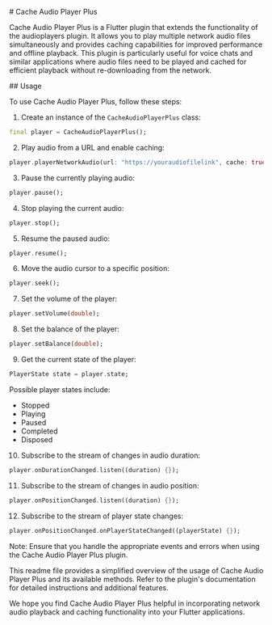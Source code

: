 \# Cache Audio Player Plus

Cache Audio Player Plus is a Flutter plugin that extends the functionality of the audioplayers plugin. It allows you to play multiple network audio files simultaneously and provides caching capabilities for improved performance and offline playback. This plugin is particularly useful for voice chats and similar applications where audio files need to be played and cached for efficient playback without re-downloading from the network.

\## Usage

To use Cache Audio Player Plus, follow these steps:

1. Create an instance of the `CacheAudioPlayerPlus` class:

```dart
final player = CacheAudioPlayerPlus();
```

2. Play audio from a URL and enable caching:

```dart
player.playerNetworkAudio(url: "https://youraudiofilelink", cache: true);
```

3. Pause the currently playing audio:

```dart
player.pause();
```

4. Stop playing the current audio:

```dart
player.stop();
```

5. Resume the paused audio:

```dart
player.resume();
```

6. Move the audio cursor to a specific position:

```dart
player.seek();
```

7. Set the volume of the player:

```dart
player.setVolume(double);
```

8. Set the balance of the player:

```dart
player.setBalance(double);
```

9. Get the current state of the player:

```dart
PlayerState state = player.state;
```

Possible player states include:
- Stopped
- Playing
- Paused
- Completed
- Disposed

10. Subscribe to the stream of changes in audio duration:

```dart
player.onDurationChanged.listen((duration) {});
```

11. Subscribe to the stream of changes in audio position:

```dart
player.onPositionChanged.listen((duration) {});
```

12. Subscribe to the stream of player state changes:

```dart
player.onPositionChanged.onPlayerStateChanged((playerState) {});
```

Note: Ensure that you handle the appropriate events and errors when using the Cache Audio Player Plus plugin.

This readme file provides a simplified overview of the usage of Cache Audio Player Plus and its available methods. Refer to the plugin's documentation for detailed instructions and additional features.

We hope you find Cache Audio Player Plus helpful in incorporating network audio playback and caching functionality into your Flutter applications.
